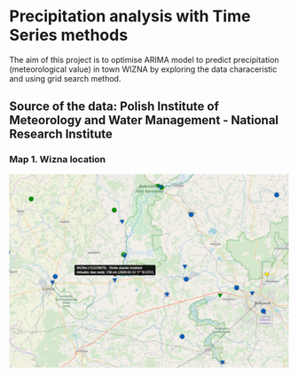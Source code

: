 # Precipitation analysis with Time Series methods

The aim of this project is to optimise ARIMA model to predict precipitation (meteorological value) in town WIZNA by exploring the data characeristic and using grid search method. 

## Source of the data: Polish Institute of Meteorology and Water Management - National Research Institute


### Map 1. Wizna location
<img src="Wizna.png" alt="Wizna">